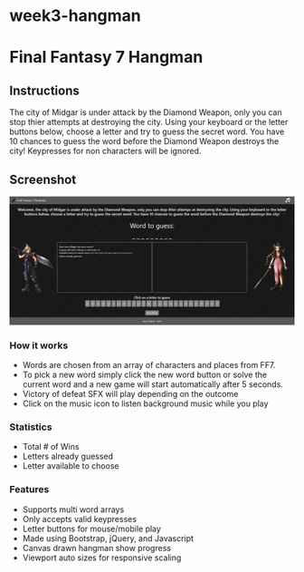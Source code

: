 # week3-hangman
# Final Fantasy 7 Hangman

## Instructions
The city of Midgar is under attack by the Diamond Weapon, only you can stop thier attempts at destroying the city. Using your keyboard or the letter buttons below, choose a letter and try to guess the secret word. You have 10 chances to guess the word before the Diamond Weapon destroys the city! Keypresses for non characters will be ignored.

## Screenshot
![image](/assets/images/hangman.png)

### How it works
- Words are chosen from an array of characters and places from FF7.
- To pick a new word simply click the new word button or solve the current word and a new game will start automatically after 5 seconds.
- Victory of defeat SFX will play depending on the outcome 
- Click on the music icon to listen background music while you play

### Statistics
- Total # of Wins
- Letters already guessed
- Letter available to choose

### Features
- Supports multi word arrays
- Only accepts valid keypresses
- Letter buttons for mouse/mobile play
- Made using Bootstrap, jQuery, and Javascript
- Canvas drawn hangman show progress
- Viewport auto sizes for responsive scaling
